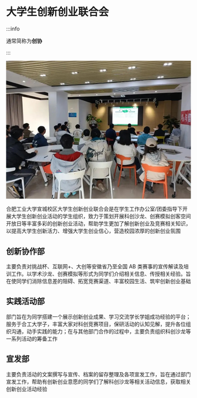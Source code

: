 # 大学生创新创业联合会

:::info

通常简称为**创协**

:::

![大学生创新创业联合会](../media/federation_for_innovation.jpg)

合肥工业大学宣城校区大学生创新创业联合会是在学生工作办公室/团委指导下开展大学生创新创业活动的学生组织，致力于策划开展科创沙龙、创赛模拟创客空间开放日等丰富多彩的创新创业活动，帮助学生更加了解创新创业及竞赛相关知识，以提高大学生创新活力、增强大学生创业信心，营造校园浓厚的创新创业氛围

## 创新协作部

主要负责对挑战杯、互联网+、大创等安徽省乃至全国 AB 类赛事的宣传解读及培训工作。以学术沙龙、创赛模拟等形式为同学们介绍相关信息、传授相关经验。旨在使同学们消除信息差的阻碍、拓宽竞赛渠道、丰富校园生活、筑牢创新创业基础

## 实践活动部

部门旨在为同学搭建一个展示创新创业成果、学习交流学长学姐成功经验的平台；服务于合工大学子，丰富大家对科创竞赛项目，保研活动的认知见解，提升各位组织沟通，动手实践的能力；在与其他部门合作的过程中，主要负责组织科创沙龙等一系列活动的筹备工作

## 宣发部

主要负责活动的文案撰写与宣传、档案的留存整理及各项宣发工作，旨在通过部门宣发工作，帮助有创新创业意愿的同学们了解科创沙龙等相关活动信息，获取相关创新创业活动经验
